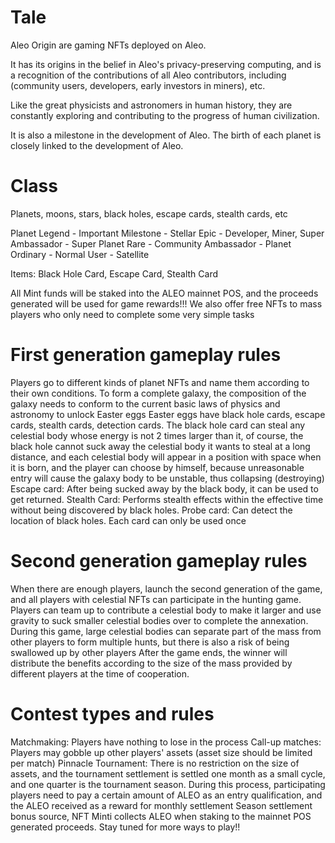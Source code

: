 # Tale

Aleo Origin are gaming NFTs deployed on Aleo.

It has its origins in the belief in Aleo's privacy-preserving computing, and is a recognition of the contributions of all Aleo contributors, including (community users, developers, early investors in miners), etc.

Like the great physicists and astronomers in human history, they are constantly exploring and contributing to the progress of human civilization.

It is also a milestone in the development of Aleo. The birth of each planet is closely linked to the development of Aleo.

# Class
  Planets, moons, stars, black holes, escape cards, stealth cards, etc

Planet Legend - Important Milestone - Stellar Epic - Developer, Miner, Super Ambassador - Super Planet Rare - Community Ambassador - Planet Ordinary - Normal User - Satellite

Items: Black Hole Card, Escape Card, Stealth Card

All Mint funds will be staked into the ALEO mainnet POS, and the proceeds generated will be used for game rewards!!! We also offer free NFTs to mass players who only need to complete some very simple tasks

# First generation gameplay rules
Players go to different kinds of planet NFTs and name them according to their own conditions.
To form a complete galaxy, the composition of the galaxy needs to conform to the current basic laws of physics and astronomy to unlock Easter eggs Easter eggs have black hole cards, escape cards, stealth cards, detection cards.
The black hole card can steal any celestial body whose energy is not 2 times larger than it, 
of course, the black hole cannot suck away the celestial body it wants to steal at a long distance, and each celestial body will appear in a position with space when it is born,
and the player can choose by himself, because unreasonable entry will cause the galaxy body to be unstable, thus collapsing (destroying) Escape card: After being sucked away by the black body, 
it can be used to get returned. Stealth Card: Performs stealth effects within the effective time without being discovered by black holes. Probe card: Can detect the location of black holes. Each card can only be used once

# Second generation gameplay rules
When there are enough players, launch the second generation of the game, and all players with celestial NFTs can participate in the hunting game. Players can team up to contribute a celestial body to make it larger and use gravity to suck smaller celestial bodies over to complete the annexation. During this game, large celestial bodies can separate part of the mass from other players to form multiple hunts, but there is also a risk of being swallowed up by other players After the game ends, the winner will distribute the benefits according to the size of the mass provided by different players at the time of cooperation.

# Contest types and rules
Matchmaking: Players have nothing to lose in the process Call-up matches: Players may gobble up other players' assets (asset size should be limited per match) Pinnacle Tournament: There is no restriction on the size of assets, and the tournament settlement is settled one month as a small cycle, and one quarter is the tournament season. During this process, participating players need to pay a certain amount of ALEO as an entry qualification, and the ALEO received as a reward for monthly settlement Season settlement bonus source, NFT Minti collects ALEO when staking to the mainnet POS generated proceeds. Stay tuned for more ways to play!!
